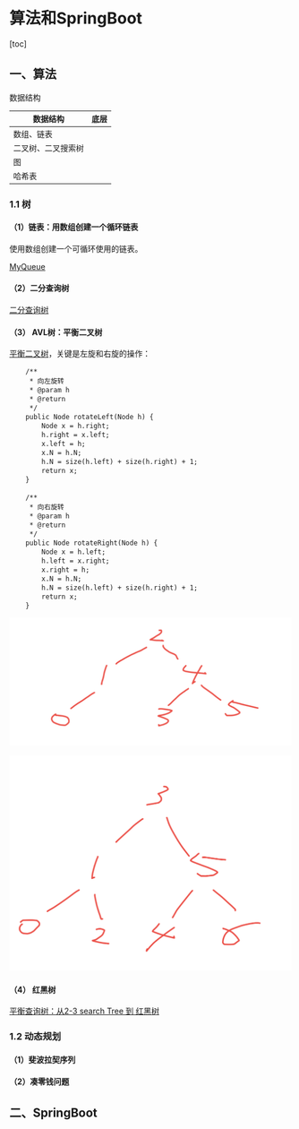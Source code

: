 # 算法和SpringBoot

[toc]

## 一、算法

数据结构

| 数据结构           | 底层 |
| ------------------ | ---- |
| 数组、链表         |      |
| 二叉树、二叉搜索树 |      |
| 图                 |      |
| 哈希表             |      |



### 1.1 树

#### （1）链表：用数组创建一个循环链表

使用数组创建一个可循环使用的链表。

[MyQueue](https://gitee.com/lf-ren/java-re-new-builder/blob/master/projects/pro02Java8/src/main/java/com/hef/algorithm/MyQueue.java)

####  （2）二分查询树

[二分查询树](https://gitee.com/lf-ren/java-re-new-builder/blob/master/projects/pro03Algorithm/src/main/java/com/hef/tree/BinarySearchTree.java)

#### （3）  AVL树：平衡二叉树

[平衡二叉树](https://gitee.com/lf-ren/java-re-new-builder/tree/master/projects/pro03Algorithm/src/main/java/com/hef/tree/AVLTree.java)，关键是左旋和右旋的操作：

```
    /**
     * 向左旋转
     * @param h
     * @return
     */
    public Node rotateLeft(Node h) {
        Node x = h.right;
        h.right = x.left;
        x.left = h;
        x.N = h.N;
        h.N = size(h.left) + size(h.right) + 1;
        return x;
    }
    
    /**
     * 向右旋转
     * @param h
     * @return
     */
    public Node rotateRight(Node h) {
        Node x = h.left;
        h.left = x.right;
        x.right = h;
        x.N = h.N;
        h.N = size(h.left) + size(h.right) + 1;
        return x;
    }
```

![002AVLTree01](./photos/002AVLTree01.png)

![002AVLTree02](./photos/002AVLTree02.png)

#### （4） 红黑树

[平衡查询树：从2-3 search Tree 到 红黑树](https://gitee.com/lf-ren/java-re-new-builder/blob/master/document/2021-09-22-%E5%B9%B3%E8%A1%A1%E6%9F%A5%E8%AF%A2%E6%A0%91%EF%BC%9A%E4%BB%8E2-3%20search%20Tree%20%E5%88%B0%20%E7%BA%A2%E9%BB%91%E6%A0%91.md)

### 1.2 动态规划

#### （1）斐波拉契序列

#### （2）凑零钱问题

## 二、SpringBoot













